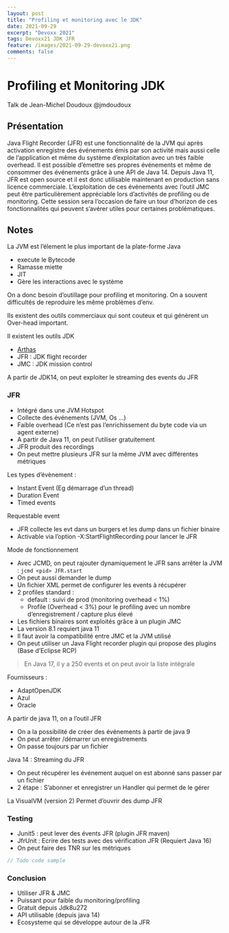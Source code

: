 ```yaml
---
layout: post
title: "Profiling et monitoring avec le JDK"
date: 2021-09-29
excerpt: "Devoxx 2021"
tags: Devoxx21 JDK JFR
feature: /images/2021-09-29-devoxx21.png
comments: false
---
```

# Profiling et Monitoring JDK

Talk de Jean-Michel Doudoux @jmdoudoux

## Présentation
Java Flight Recorder (JFR) est une fonctionnalité de la JVM qui après activation enregistre des événements émis par son activité mais aussi celle de l’application et même du système d’exploitation avec un très faible overhead. Il est possible d’émettre ses propres événements et même de consommer des événements grâce à une API de Java 14. Depuis Java 11, JFR est open source et il est donc utilisable maintenant en production sans licence commerciale. L’exploitation de ces événements avec l’outil JMC peut être particulièrement appréciable lors d’activités de profiling ou de monitoring. Cette session sera l’occasion de faire un tour d’horizon de ces fonctionnalités qui peuvent s’avérer utiles pour certaines problématiques.

## Notes

La JVM est l’élement le plus important de la plate-forme Java
- execute le Bytecode
- Ramasse miette
- JIT
- Gère les interactions avec le système

On a donc besoin d’outillage pour profiling et monitoring. On a souvent difficultés de reproduire les même problèmes d’env.

Ils existent des outils commerciaux qui sont couteux et qui génèrent un Over-head important.

Il existent les outils JDK
- [Arthas](https://arthas.aliyun.com/en-us/)
- JFR : JDK flight recorder
- JMC : JDK mission control

A partir de JDK14, on peut exploiter le streaming des events du JFR

### JFR
- Intégré dans une JVM Hotspot
- Collecte des événements (JVM, Os …)
- Faible overhead (Ce n’est pas l’enrichissement du byte code via un agent externe)
- A partir de Java 11, on peut l’utiliser gratuitement
- JFR produit des recordings
- On peut mettre plusieurs JFR sur la même JVM avec différentes métriques

Les types d’évènement :
- Instant Event (Eg démarrage d’un thread)
- Duration Event 
- Timed events

Requestable event
- JFR collecte les evt dans un burgers et les dump dans un fichier binaire
- Activable via l’option -X:StartFlightRecording pour lancer le JFR

Mode de fonctionnement
- Avec JCMD, on peut rajouter dynamiquement le JFR sans arrêter la JVM : `jcmd <pid> JFR.start`
- On peut aussi demander le dump
- Un fichier XML permet de configurer les events à récupérer
- 2 profiles standard :
  - default : suivi de prod (monitoring overhead < 1%)
  - Profile (Overhead < 3%) pour le profiling avec un nombre d’enregistrement / capture plus élevé
- Les fichiers binaires sont exploités grâce à  un plugin JMC
- La version 8.1 requiert java 11 
- Il faut avoir la compatibilité entre JMC et la JVM utilisé
- On peut utiliser un Java Flight recorder plugin qui propose des plugins (Base d’Eclipse RCP)

>En Java 17, il y a 250 events et on peut avoir la liste intégrale

Fournisseurs :
- AdaptOpenJDK
- Azul
- Oracle

A partir de java 11, on a l’outil JFR
- On a la possibilité de créer des événements à partir de java 9
- On peut arrêter /démarrer un enregistrements
- On passe toujours par un fichier

Java 14 : Streaming du JFR
- On peut récupérer les événement auquel on est abonné sans passer par un fichier
- 2 étape : S’abonner et enregistrer un Handler qui permet de le gérer

La VisualVM (version 2) Permet d’ouvrir des dump JFR

### Testing
- Junit5 : peut lever des évents JFR (plugin JFR maven)
- JfrUnit : Ecrire des tests avec des vérification JFR (Requiert Java 16)
- On peut faire des TNR sur les métriques

```java
// Todo code sample
```


### Conclusion
- Utiliser JFR & JMC
- Puissant pour faible du monitoring/profiling
- Gratuit depuis Jdk8u272
- API utilisable (depuis java 14)
- Ecosysteme qui se développe autour de la JFR